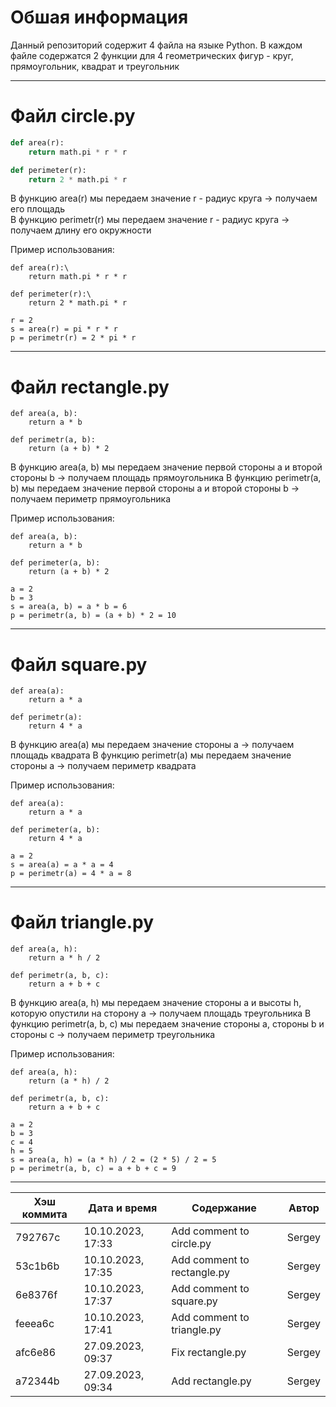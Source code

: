 # Обшая информация
Данный репозиторий содержит 4 файла на языке Python. В каждом файле содержатся 2 функции для 4 геометрических фигур - круг, прямоугольник, квадрат и треугольник

***
# Файл circle.py
```Python
def area(r):
    return math.pi * r * r

def perimeter(r):
    return 2 * math.pi * r  
```    
В функцию area(r) мы передаем значение r - радиус круга -> получаем его площадь  
В функцию perimetr(r) мы передаем значение r - радиус круга -> получаем длину его окружности

Пример использования:
```
def area(r):\
    return math.pi * r * r

def perimeter(r):\
    return 2 * math.pi * r

r = 2
s = area(r) = pi * r * r
p = perimetr(r) = 2 * pi * r
```
***
# Файл rectangle.py
```
def area(a, b):
    return a * b

def perimetr(a, b):
    return (a + b) * 2
```    
В функцию area(a, b) мы передаем значение первой стороны a и второй стороны b -> получаем площадь прямоугольника
В функцию perimetr(a, b) мы передаем значение первой стороны a и второй стороны b -> получаем периметр прямоугольника

Пример использования:
```
def area(a, b):
    return a * b

def perimeter(a, b):
    return (a + b) * 2

a = 2
b = 3
s = area(a, b) = a * b = 6
p = perimetr(a, b) = (a + b) * 2 = 10
```

***
# Файл square.py
```
def area(a):
    return a * a

def perimetr(a):
    return 4 * a
```    
В функцию area(a) мы передаем значение стороны a -> получаем площадь квадрата
В функцию perimetr(a) мы передаем значение стороны a -> получаем периметр квадрата

Пример использования:
```
def area(a):
    return a * a

def perimeter(a, b):
    return 4 * a

a = 2
s = area(a) = a * a = 4
p = perimetr(a) = 4 * a = 8
```

***
# Файл triangle.py
```
def area(a, h):
    return a * h / 2

def perimetr(a, b, c):
    return a + b + c
```    
В функцию area(a, h) мы передаем значение стороны a и высоты h, которую опустили на сторону a -> получаем площадь треугольника
В функцию perimetr(a, b, c) мы передаем значение стороны a, стороны b и стороны c -> получаем периметр треугольника

Пример использования:
```
def area(a, h):
    return (a * h) / 2

def perimetr(a, b, c):
    return a + b + c

a = 2
b = 3
c = 4
h = 5
s = area(a, h) = (a * h) / 2 = (2 * 5) / 2 = 5
p = perimetr(a, b, c) = a + b + c = 9
```

***
|Хэш коммита|Дата и время|Содержание|Автор|
|---|---|---|---|
|792767c|10.10.2023, 17:33|Add comment to circle.py|Sergey|
|53c1b6b|10.10.2023, 17:35|Add comment to rectangle.py|Sergey|
|6e8376f|10.10.2023, 17:37|Add comment to square.py|Sergey|
|feeea6c|10.10.2023, 17:41|Add comment to triangle.py|Sergey|
|afc6e86|27.09.2023, 09:37|Fix rectangle.py|Sergey|
|a72344b|27.09.2023, 09:34|Add rectangle.py|Sergey|
